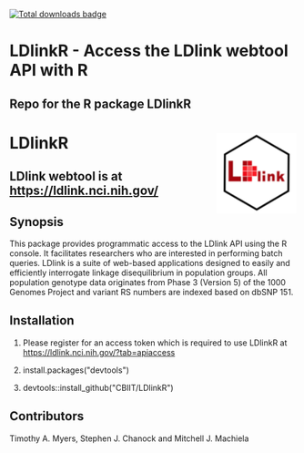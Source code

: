 [![Total downloads badge](https://cranlogs.r-pkg.org/badges/grand-total/ldlinkr?color=blue)](https://CRAN.R-project.org/package=ldlinkr)
# LDlinkR - Access the LDlink webtool API with R
## Repo for the R package LDlinkR
# LDlinkR <img src="man/figures/logo.png" align="right" height=140/>
## LDlink webtool is at https://ldlink.nci.nih.gov/

## Synopsis
This package provides programmatic access to the LDlink API using the R console.  It facilitates researchers who are interested in performing batch queries.  LDlink is a suite of web-based applications designed to easily and efficiently interrogate linkage disequilibrium in population groups. All population genotype data originates from Phase 3 (Version 5) of the 1000 Genomes Project and variant RS numbers are indexed based on dbSNP 151.  

## Installation
1) Please register for an access token which is required to use LDlinkR at https://ldlink.nci.nih.gov/?tab=apiaccess

2) install.packages("devtools")

3) devtools::install_github("CBIIT/LDlinkR")

## Contributors

Timothy A. Myers, Stephen J. Chanock and Mitchell J. Machiela

